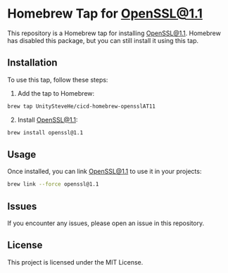 # Homebrew Tap for OpenSSL@1.1

This repository is a Homebrew tap for installing OpenSSL@1.1. Homebrew has disabled this package, but you can still install it using this tap.

## Installation

To use this tap, follow these steps:

1. Add the tap to Homebrew:
  ```sh
  brew tap UnitySteveHe/cicd-homebrew-opensslAT11
  ```

2. Install OpenSSL@1.1:
  ```sh
  brew install openssl@1.1
  ```

## Usage

Once installed, you can link OpenSSL@1.1 to use it in your projects:
```sh
brew link --force openssl@1.1
```

## Issues

If you encounter any issues, please open an issue in this repository.

## License

This project is licensed under the MIT License.